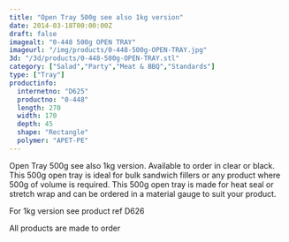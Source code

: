 ```yaml
---
title: "Open Tray 500g see also 1kg version"
date: 2014-03-18T00:00:00Z
draft: false
imagealt: "0-448 500g OPEN TRAY"
imageurl: "/img/products/0-448-500g-OPEN-TRAY.jpg"
3d: "/3d/products/0-448-500g-OPEN-TRAY.stl"
category: ["Salad","Party","Meat & BBQ","Standards"]
type: ["Tray"]
productinfo:
  internetno: "D625"
  productno: "0-448"
  length: 270
  width: 170
  depth: 45
  shape: "Rectangle"
  polymer: "APET-PE"
---
```

Open Tray 500g see also 1kg version. Available to order in clear or black. This 500g open tray is ideal for bulk sandwich fillers or any product where 500g of volume is required. This 500g open tray is made for heat seal or stretch wrap and can be ordered in a material gauge to suit your product.

For 1kg version see product ref D626

All products are made to order 